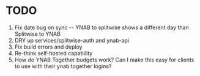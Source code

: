 # TODO

1. Fix date bug on sync -- YNAB to splitwise shows a different day than Splitwise to YNAB
1. DRY up services/splitwise-auth and ynab-api
1. Fix build errors and deploy
1. Re-think self-hosted capability
1. How do YNAB Together budgets work? Can I make this easy for clients to use with their ynab together logins?
